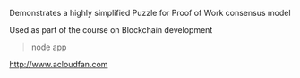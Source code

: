 Demonstrates a highly simplified Puzzle for 
Proof of Work consensus model

Used as part of the course on Blockchain development


> node app

http://www.acloudfan.com

